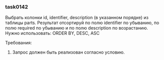 
### task0142

Выбрать колонки id, identifier, description (в указанном порядке) из таблицы parts.
Результат отсортируй по полю identifier по убыванию, по полю required
по убыванию и по полю description по возрастанию.
Нужно использовать: ORDER BY, DESC, ASC


Требования:
1.	Запрос должен быть реализован согласно условию.


